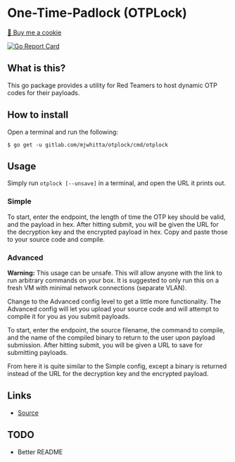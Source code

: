 # One-Time-Padlock (OTPLock)

<a href="https://www.buymeacoffee.com/mjwhitta">🍪 Buy me a cookie</a>

[![Go Report Card](https://goreportcard.com/badge/gitlab.com/mjwhitta/otplock)](https://goreportcard.com/report/gitlab.com/mjwhitta/otplock)

## What is this?

This go package provides a utility for Red Teamers to host dynamic OTP
codes for their payloads.

## How to install

Open a terminal and run the following:

```
$ go get -u gitlab.com/mjwhitta/otplock/cmd/otplock
```

## Usage

Simply run `otplock [--unsave]` in a terminal, and open the URL it
prints out.

### Simple

To start, enter the endpoint, the length of time the OTP key should be
valid, and the payload in hex. After hitting submit, you will be given
the URL for the decryption key and the encrypted payload in hex. Copy
and paste those to your source code and compile.

### Advanced

**Warning:** This usage can be unsafe. This will allow anyone with the
link to run arbitrary commands on your box. It is suggested to only
run this on a fresh VM with minimal network connections (separate
VLAN).

Change to the Advanced config level to get a little more
functionality. The Advanced config will let you upload your source
code and will attempt to compile it for you as you submit payloads.

To start, enter the endpoint, the source filename, the command to
compile, and the name of the compiled binary to return to the user
upon payload submission. After hitting submit, you will be given a URL
to save for submitting payloads.

From here it is quite similar to the Simple config, except a binary is
returned instead of the URL for the decryption key and the encrypted
payload.

## Links

- [Source](https://gitlab.com/mjwhitta/otplock)

## TODO

- Better README
